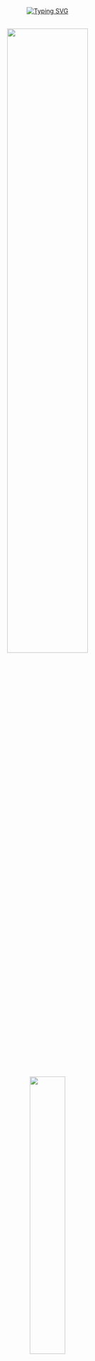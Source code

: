 <div align="center">

[![Typing SVG](https://readme-typing-svg.herokuapp.com/?color=5D7EF7FF&size=35&center=true&vCenter=true&width=1000&lines=Hello,+I'm+Raphael+Torres!+👋;+Welcome!+:%29)](https://git.io/typing-svg)
  
</div><br>

<div style="border: none;">

<div align="center">
  <img width="60%" src="https://i.ytimg.com/vi/vTsPMmeSexk/maxresdefault.jpg">
  <a href="https://github.com/raphavtorres">
<div>

<div style="display: inline_block" align="center"><br>
  <img src="https://skillicons.dev/icons?i=java,spring,docker,ubuntu,git,react,nextjs,py,django&perline=7" width="40%" height="40%"/>
</div>
  
##
<div align="center">

  ## About Me

  ### General
Web Developer
  
  ### Currently learning:
🍃 Springboot (rest api, microservice etc.) | 🐳 Containerization with Docker | 📦⛓ Blockchain - Web3.0
  
  ### Academic
🌱 Technical Apprentice in Digital Solutions: CaP/ETS BOSCH <br>
📚 Studying Software Engineering (2023 - 2026): Uninter <br>
🎓 Education: Technician in Systems Development Integrated to High School (2020 - 2022): ETEC Bento Quirino <br>
</div>
 
  ##
  <div align="center"> 
    <a href="https://www.linkedin.com/in/raphaelvtorres" target="_blank" rel="next">
      <img src="https://img.shields.io/badge/-LinkedIn-%230077B5?style=for-the-badge&logo=linkedin&logoColor=white" target="_blank">
    </a> 
  </div>

